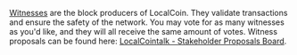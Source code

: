 [Witnesses](introduction/witness) are the block producers of LocalCoin. They validate transactions and ensure the safety of the network. You may vote for as many witnesses as you'd like, and they will all receive the same amount of votes. Witness proposals can be found here: [LocalCointalk - Stakeholder Proposals Board](https://localcointalk.org/index.php/board,75.0.html).
